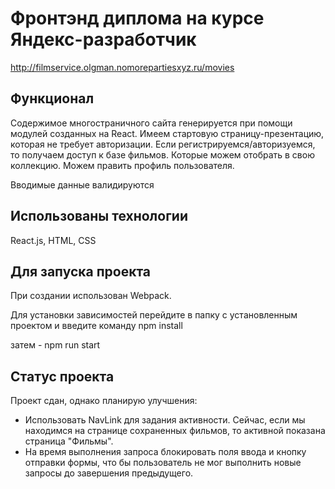 # Фронтэнд диплома на курсе Яндекс-разработчик
http://filmservice.olgman.nomorepartiesxyz.ru/movies

## Функционал
Содержимое многостраничного сайта генерируется при помощи модулей созданных на React. Имеем стартовую страницу-презентацию, которая не требует авторизации. Если регистрируемся/авторизуемся, то получаем доступ к базе фильмов. Которые можем отобрать в свою коллекцию. Можем править профиль пользователя.

Вводимые данные валидируются 

## Использованы технологии
React.js, HTML, CSS

## Для запуска проекта
При создании использован Webpack. 

Для установки зависимостей перейдите в папку с установленным проектом и введите команду 
npm install

затем - npm run start

## Статус проекта
Проект сдан, однако планирую улучшения:
* Использовать NavLink для задания активности. Сейчас, если мы находимся на странице сохраненных фильмов, то активной показана страница "Фильмы".
* На время выполнения запроса блокировать поля ввода и кнопку отправки формы, что бы пользователь не мог выполнить новые запросы до завершения предыдущего.


